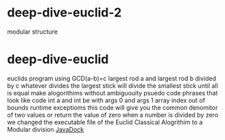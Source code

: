 # deep-dive-euclid-2
modular structure
# deep-dive-euclid
euclids program using GCD(a-b)=c
largest rod a and largest rod b divided by c
whatever divides the largest stick will divide the smallest stick until all is equal
make alogorithims without ambiguouity
psuedo code phrases that look like code
int  a and int be with args 0  and args 1 array index out of bounds runtime exceptioms
this code will give you the common denomitor of two values or return the value of zero when a number is 
divided by zero
we changed the executable file of the Euclid Classical Alogrithim to a Modular division
[JavaDock](docks/index.html)

